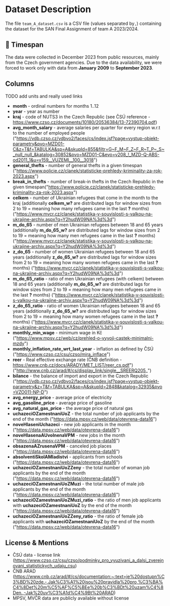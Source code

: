 # Dataset Description
The file `team_A_dataset.csv` is a CSV file (values separated by`,`) containing the dataset for the SAN Final Assignment of team A 2023/2024.

## 📆 Timespan
The data were collected in December 2023 from public resources, mainly from the Czech government agencies. Due to the data availability, we were forced to work only with data from **January 2009** to **September 2023**.

## Columns
TODO add units and really used links

- **month** - ordinal numbers for months 1..12
- **year** - year as number
- **kraj** - code of NUTS3 in the Czech Republic (see ČSÚ reference - https://www.czso.cz/documents/10180/20536384/13-72390704.pdf)
- **avg_month_salary** - average salaries per quarter for every region w.r.t to the number of employed people ("https://vdb.czso.cz/vdbvo2/faces/cs/index.jsf?page=vystup-objekt-parametry&pvo=MZD01-C&z=T&f=TABULKA&sp=A&skupId=855&filtr=G~F_M~F_Z~F_R~T_P~_S~_null_null_&katalog=30852&pvo=MZD01-C&evo=v208_!_MZD-Q-ABS-od2011_1&u=v159__VUZEMI__100__3018")
- **general_thefts** - number of general thefts in a given timespan ("https://www.policie.cz/clanek/statisticke-prehledy-kriminality-za-rok-2023.aspx")
- **break_in_thefts** - number of break-in thefts in the Czech Republic in the given timespan("https://www.policie.cz/clanek/statisticke-prehledy-kriminality-za-rok-2023.aspx")
- **celkem** - number of Ukrainian refugees that come in the month to the kraj (additionally **celkem_w?** are distributed lags for window sizes from 2 to 19 = meaning how many refugees came in the last **?** months) ("https://www.mvcr.cz/clanek/statistika-v-souvislosti-s-valkou-na-ukrajine-archiv.aspx?q=Y2hudW09NA%3d%3d")
- **m_do_65** - number of men Ukrainian refugees between 18 and 65 years (additionally **m_do_65_w?** are distributed lags for window sizes from 2 to 19 = meaning how many men refugees came in the last **?** months) ("https://www.mvcr.cz/clanek/statistika-v-souvislosti-s-valkou-na-ukrajine-archiv.aspx?q=Y2hudW09NA%3d%3d")
- **z_do_65** - number of women Ukrainian refugees between 18 and 65 years (additionally **z_do_65_w?** are distributed lags for window sizes from 2 to 19 = meaning how many women refugees came in the last **?** months) ("https://www.mvcr.cz/clanek/statistika-v-souvislosti-s-valkou-na-ukrajine-archiv.aspx?q=Y2hudW09NA%3d%3d")
- **m_do_65_ratio** - ratio of men Ukrainian refugees (with celkem) between 18 and 65 years (additionally **m_do_65_w?** are distributed lags for window sizes from 2 to 19 = meaning how many men refugees came in the last **?** months) ("https://www.mvcr.cz/clanek/statistika-v-souvislosti-s-valkou-na-ukrajine-archiv.aspx?q=Y2hudW09NA%3d%3d")
- **z_do_65_ratio** - ratio of women Ukrainian refugees between 18 and 65 years (additionally **z_do_65_w?** are distributed lags for window sizes from 2 to 19 = meaning how many women refugees came in the last **?** months) ("https://www.mvcr.cz/clanek/statistika-v-souvislosti-s-valkou-na-ukrajine-archiv.aspx?q=Y2hudW09NA%3d%3d")
- **monthly_min_wage** - minimum wage in Kč ("https://www.mpsv.cz/web/cz/prehled-o-vyvoji-castek-minimalni-mzdy")
- **monthly_inflation_rate_wrt_last_year** - inflation as defined by ČSÚ ("https://www.czso.cz/csu/czso/mira_inflace")
- **reer** - Real effective exchange rate (ČNB definition - https://www.cnb.cz/docs/ARADY/MET_LIST/reer_cs.pdf") ("http://www.cnb.cz/arad/#/cs/display_link/single__SREERQ205_")
- **bilance** - the balance of import and export in the Czech Republic ("https://vdb.czso.cz/vdbvo2/faces/cs/index.jsf?page=vystup-objekt-parametry&z=T&f=TABULKA&sp=A&skupId=2848&katalog=32935&pvo=VZO011-NP-D")
- **avg_energy_price** - average price of electricity
- **avg_gasoline_price** - average price of gasoline
- **avg_natural_gas_price** - the average price of natural gas
- **uchazeciOZamestnaniUoZ** - the total number of job applicants by the end of the month ("https://data.mpsv.cz/web/data/otevrena-data16")
- **noveHlaseniUchazeci** - new job applicants in the month ("https://data.mpsv.cz/web/data/otevrena-data16")
- **noveHlasenaAUvolnenaVPM** - new jobs in the month ("https://data.mpsv.cz/web/data/otevrena-data16")
- **obsazenaAZrusenaVPM** - canceled job places ("https://data.mpsv.cz/web/data/otevrena-data16")
- **absolventiSkolAMladistvi** - applicants from schools ("https://data.mpsv.cz/web/data/otevrena-data16")
- **uchazeciOZamestnaniUoZZeny** - the total number of woman job applicants by the end of the month ("https://data.mpsv.cz/web/data/otevrena-data16")
- **uchazeciOZamestnaniUoZMuzi** - the total number of male job applicants by the end of the month ("https://data.mpsv.cz/web/data/otevrena-data16")
- **uchazeciOZamestnaniUoZMuzi_ratio** - the ratio of men job applicants with **uchazeciOZamestnaniUoZ** by the end of the month ("https://data.mpsv.cz/web/data/otevrena-data16")
- **uchazeciOZamestnaniUoZZeny_ratio** - the ratio of female job applicants with **uchazeciOZamestnaniUoZ** by the end of the month ("https://data.mpsv.cz/web/data/otevrena-data16")

## License & Mentions
- ČSÚ data - license link (https://www.czso.cz/csu/czso/podminky_pro_vyuzivani_a_dalsi_zverejnovani_statistickych_udaju_csu)
- ČNB ARAD (https://www.cnb.cz/arad/#/cs/documentation:~:text=je%20dostupn%C3%BD%20zde.-,Jak%C3%A1%20jsou%20pravidla%20pro,%C3%BA%C4%8Det%20m%C5%AF%C5%BEe%20b%C3%BDt%20uzam%C4%8Den.,-Jak%20uv%C3%A1d%C4%9Bt%20ARAD)
- MPSV, MVČR data are publicly available without license
